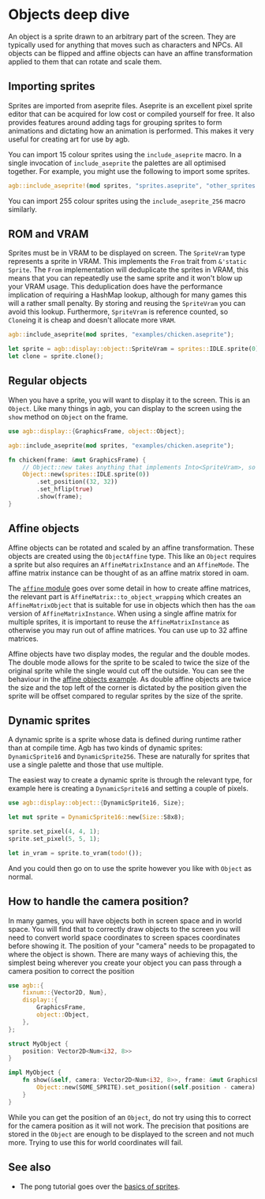 # Objects deep dive

An object is a sprite drawn to an arbitrary part of the screen.
They are typically used for anything that moves such as characters and NPCs.
All objects can be flipped and affine objects can have an affine transformation applied to them that can rotate and scale them.


## Importing sprites

Sprites are imported from aseprite files.
Aseprite is an excellent pixel sprite editor that can be acquired for low cost or compiled yourself for free.
It also provides features around adding tags for grouping sprites to form animations and dictating how an animation is performed.
This makes it very useful for creating art for use by agb.


You can import 15 colour sprites using the `include_aseprite` macro.
In a single invocation of `include_aseprite` the palettes are all optimised together.
For example, you might use the following to import some sprites.

```rust
agb::include_aseprite!(mod sprites, "sprites.aseprite", "other_sprites.aseprite");
```

You can import 255 colour sprites using the `include_aseprite_256` macro similarly.


## ROM and VRAM

Sprites must be in VRAM to be displayed on screen.
The `SpriteVram` type represents a sprite in VRAM.
This implements the `From` trait from `&'static Sprite`.
The `From` implementation will deduplicate the sprites in VRAM, this means that you can repeatedly use the same sprite and it won't blow up your VRAM usage.
This deduplication does have the performance implication of requiring a HashMap lookup, although for many games this will a rather small penalty.
By storing and reusing the `SpriteVram` you can avoid this lookup.
Furthermore, `SpriteVram` is reference counted, so `Clone`ing it is cheap and doesn't allocate more `VRAM`.


```rust
agb::include_aseprite(mod sprites, "examples/chicken.aseprite");

let sprite = agb::display::object::SpriteVram = sprites::IDLE.sprite(0).into();
let clone = sprite.clone();
```

## Regular objects

When you have a sprite, you will want to display it to the screen.
This is an `Object`.
Like many things in agb, you can display to the screen using the `show` method on `Object` on the frame.

```rust
use agb::display::{GraphicsFrame, object::Object};

agb::include_aseprite(mod sprites, "examples/chicken.aseprite");

fn chicken(frame: &mut GraphicsFrame) {
    // Object::new takes anything that implements Into<SpriteVram>, so we can pass in a static sprite.
    Object::new(sprites::IDLE.sprite(0))
        .set_position((32, 32))
        .set_hflip(true)
        .show(frame);
}
```

## Affine objects

Affine objects can be rotated and scaled by an affine transformation.
These objects are created using the `ObjectAffine` type.
This like an `Object` requires a sprite but also requires an `AffineMatrixInstance` and an `AffineMode`.
The affine matrix instance can be thought of as an affine matrix stored in oam.

The [`affine` module](https://docs.rs/agb/latest/agb/display/affine/index.html) goes over some detail in how to create affine matrices, the relevant part is `AffineMatrix::to_object_wrapping` which creates an `AffineMatrixObject` that is suitable for use in objects which then has the `oam` version of `AffineMatrixInstance`.
When using a single affine matrix for multiple sprites, it is important to reuse the `AffineMatrixInstance` as otherwise you may run out of affine matrices.
You can use up to 32 affine matrices.

Affine objects have two display modes, the regular and the double modes.
The double mode allows for the sprite to be scaled to twice the size of the original sprite while the single would cut off the outside.
You can see the behaviour in the [affine objects example](https://agbrs.dev/examples/affine_objects).
As double affine objects are twice the size and the top left of the corner is dictated by the position given the sprite will be offset compared to regular sprites by the size of the sprite.


## Dynamic sprites


A dynamic sprite is a sprite whose data is defined during runtime rather than at compile time.
Agb has two kinds of dynamic sprites: `DynamicSprite16` and `DynamicSprite256`.
These are naturally for sprites that use a single palette and those that use multiple.

The easiest way to create a dynamic sprite is through the relevant type, for example here is creating a `DynamicSprite16` and setting a couple of pixels.

```rust
use agb::display::object::{DynamicSprite16, Size};

let mut sprite = DynamicSprite16::new(Size::S8x8);

sprite.set_pixel(4, 4, 1);
sprite.set_pixel(5, 5, 1);

let in_vram = sprite.to_vram(todo!());
```

And you could then go on to use the sprite however you like with `Object` as normal.

## How to handle the camera position?

In many games, you will have objects both in screen space and in world space.
You will find that to correctly draw objects to the screen you will need to convert world space coordinates to screen spaces coordinates before showing it.
The position of your "camera" needs to be propagated to where the object is shown.
There are many ways of achieving this, the simplest being wherever you create your object you can pass through a camera position to correct the position

```rust
use agb::{
    fixnum::{Vector2D, Num},
    display::{
        GraphicsFrame,
        object::Object,
    },
};

struct MyObject {
    position: Vector2D<Num<i32, 8>>
}

impl MyObject {
    fn show(&self, camera: Vector2D<Num<i32, 8>>, frame: &mut GraphicsFrame) {
        Object::new(SOME_SPRITE).set_position((self.position - camera).round()).show(frame);
    }
}
```

While you can get the position of an `Object`, do not try using this to correct for the camera position as it will not work.
The precision that positions are stored in the `Object` are enough to be displayed to the screen and not much more.
Trying to use this for world coordinates will fail.

## See also

* The pong tutorial goes over the [basics of sprites](../pong/03_sprites.md).
